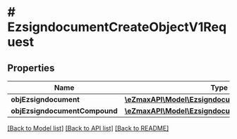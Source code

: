 # # EzsigndocumentCreateObjectV1Request

## Properties

Name | Type | Description | Notes
------------ | ------------- | ------------- | -------------
**objEzsigndocument** | [**\eZmaxAPI\Model\EzsigndocumentRequest**](EzsigndocumentRequest.md) |  | [optional]
**objEzsigndocumentCompound** | [**\eZmaxAPI\Model\EzsigndocumentRequestCompound**](EzsigndocumentRequestCompound.md) |  | [optional]

[[Back to Model list]](../../README.md#models) [[Back to API list]](../../README.md#endpoints) [[Back to README]](../../README.md)
